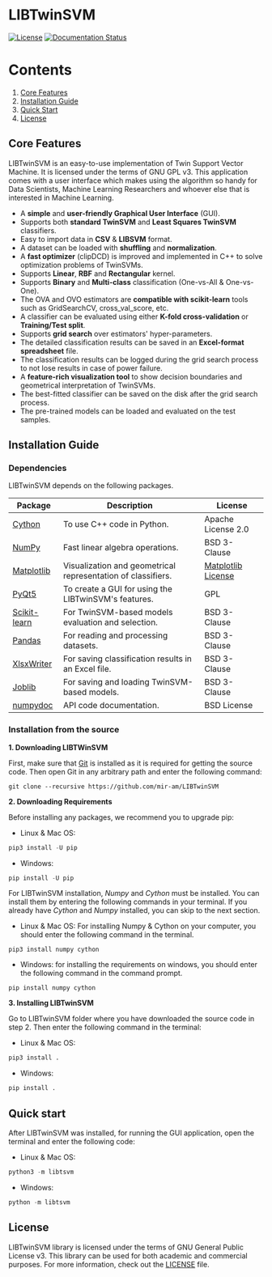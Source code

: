 # LIBTwinSVM
<a href="https://opensource.org/licenses/GPL-3.0"><img src="https://img.shields.io/badge/License-GPL%20v3-blue.svg" alt="License"></a>
[![Documentation Status](https://readthedocs.org/projects/libtwinsvm/badge/?version=latest)](https://libtwinsvm.readthedocs.io/en/latest/?badge=latest)


# Contents
1. [Core Features](#core-features)
2. [Installation Guide](#installation-guide)
3. [Quick Start](#quick-start)
4. [License](#license)

## Core Features
LIBTwinSVM is an easy-to-use implementation of Twin Support Vector Machine.  It is licensed under the terms of GNU GPL v3. This application comes with a user interface which makes using the algorithm so handy for Data Scientists, Machine Learning Researchers and whoever else that is interested in Machine Learning.
<br>

- A **simple** and **user-friendly Graphical User Interface** (GUI).
- Supports both **standard TwinSVM** and **Least Squares TwinSVM** classifiers.
- Easy to import data in **CSV** & **LIBSVM** format.
- A dataset can be loaded with **shuffling** and **normalization**.
- A **fast optimizer** (clipDCD) is improved and implemented in C++ to solve optimization problems of TwinSVMs.
- Supports **Linear**, **RBF** and **Rectangular** kernel.
- Supports **Binary** and **Multi-class** classification (One-vs-All & One-vs-One).
- The OVA and OVO estimators are **compatible with scikit-learn** tools such as GridSearchCV, cross_val_score, etc.
- A classifier can be evaluated using either **K-fold cross-validation** or **Training/Test split**.
- Supports **grid search** over estimators' hyper-parameters.
- The detailed classification results can be saved in an **Excel-format spreadsheet** file.
- The classification results can be logged during the grid search process to not lose results in case of power failure.
- A **feature-rich visualization tool** to show decision boundaries and geometrical interpretation of TwinSVMs.
- The best-fitted classifier can be saved on the disk after the grid search process.
- The pre-trained models can be loaded and evaluated on the test samples.


## Installation Guide
### Dependencies

LIBTwinSVM depends on the following packages.

|   Package                                      |                      Description                               |       License         |
| ---------------------------------------------- | -------------------------------------------------------------- | --------------------- |
| [Cython](https://cython.org/)                  |  To use C++ code in Python.                                    | Apache License 2.0    |
| [NumPy](https://www.numpy.org/)                |  Fast linear algebra operations.                               | BSD 3-Clause          | 
| [Matplotlib](https://matplotlib.org/)          |  Visualization and geometrical representation of classifiers.  | [Matplotlib License](https://matplotlib.org/users/license.html)                    |
| [PyQt5](https://www.riverbankcomputing.com/software/pyqt/intro)  | To create a GUI for using the LIBTwinSVM's features.| GPL |
| [Scikit-learn](https://scikit-learn.org/)      | For TwinSVM-based models evaluation and selection.             | BSD 3-Clause |
| [Pandas](https://pandas.pydata.org/)           | For reading and processing datasets.                           | BSD 3-Clause |
| [XlsxWriter](https://xlsxwriter.readthedocs.io/) | For saving classification results in an Excel file.          | BSD 3-Clause |
| [Joblib](https://joblib.readthedocs.io)   | For saving and loading TwinSVM-based models.                   | BSD 3-Clause |
| [numpydoc](https://numpydoc.readthedocs.io/en/latest/) | API code documentation.                                | BSD License  |

### Installation from the source

**1.  Downloading LIBTWinSVM**

First, make sure that [Git](https://git-scm.com/) is installed as it is required for getting the source code. Then open Git in any arbitrary path and enter the following command:

```
git clone --recursive https://github.com/mir-am/LIBTwinSVM
```

**2. Downloading Requirements**

Before installing any packages, we recommend you to upgrade pip:

* Linux & Mac OS:
```python
pip3 install -U pip
```
* Windows:
```python
pip install -U pip
```

For LIBTwinSVM installation, *Numpy* and *Cython* must be installed. You can install them by entering the following commands in your terminal. If you already have *Cython* and *Numpy* installed, you can skip to the next section.

* Linux & Mac OS: For installing Numpy & Cython on your computer, you should enter the following command in the terminal.
```
pip3 install numpy cython
```

* Windows: for installing the requirements on windows, you should enter the following command in the command prompt. 
```
pip install numpy cython
```

**3. Installing LIBTwinSVM**

Go to LIBTwinSVM folder where you have downloaded the source code in step 2. Then enter the following command in the terminal:

* Linux & Mac OS:
```python
pip3 install .
```
* Windows:
```python
pip install .
```

## Quick start

After LIBTwinSVM was installed, for running the GUI application, open the terminal and enter the following code:
* Linux & Mac OS:
```python
python3 -m libtsvm
```
* Windows:
```python
python -m libtsvm
```

## License
LIBTwinSVM library is licensed under the terms of GNU General Public License v3. This library can be used for both academic and commercial purposes. For more information, check out the [LICENSE](https://github.com/mir-am/LIBTwinSVM/blob/master/LICENSE.txt) file.
